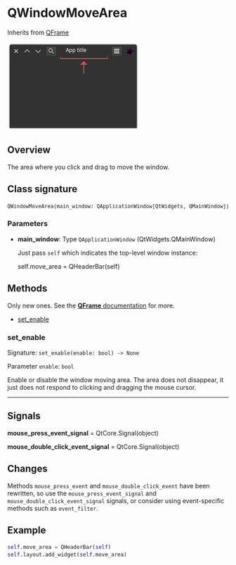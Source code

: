 # QWindowMoveArea 

Inherits from [QFrame](https://doc.qt.io/qtforpython-6/PySide6/QtWidgets/QFrame.html)

![Image](img/windowmovearea.png "screenshot")

## Overview

The area where you click and drag to move the window.

## Class signature

<pre><small>QWindowMoveArea(main_window: QApplicationWindow[QtWidgets, QMainWindow])</small></pre>

### Parameters

  - **main_window**: Type `QApplicationWindow` (QtWidgets.QMainWindow)

    Just pass `self` which indicates the top-level window instance:

    
    self.move_area = QHeaderBar(self)

## Methods

Only new ones. See the
[**QFrame** documentation](https://doc.qt.io/qtforpython-6/PySide6/QtWidgets/QFrame.html) 
for more.

- [set_enable](#set_enable)

### set_enable

Signature: `set_enable(enable: bool) -> None`

Parameter `enable`: `bool`

Enable or disable the window moving area. The area does not disappear, it just 
does not respond to clicking and dragging the mouse cursor.

---

## Signals

**mouse_press_event_signal** = QtCore.Signal(object)

**mouse_double_click_event_signal** = QtCore.Signal(object)

## Changes

Methods `mouse_press_event` and `mouse_double_click_event` have been rewritten, 
so use the `mouse_press_event_signal` and 
`mouse_double_click_event_signal` signals, or consider using event-specific 
methods such as `event_filter`.

## Example

```python
self.move_area = QHeaderBar(self)
self.layout.add_widget(self.move_area)
```
